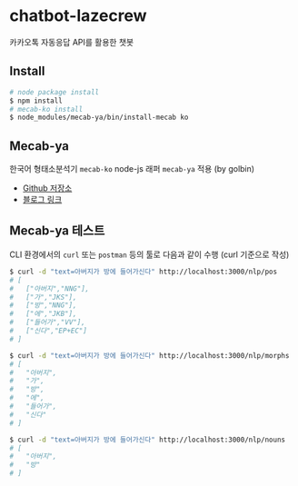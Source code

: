 # chatbot-lazecrew
카카오톡 자동응답 API를 활용한 챗봇

## Install
``` sh
# node package install
$ npm install
# mecab-ko install
$ node_modules/mecab-ya/bin/install-mecab ko
```

## Mecab-ya
한국어 형태소분석기 `mecab-ko` node-js 래퍼 `mecab-ya` 적용 (by golbin)
- [Github 저장소](https://github.com/golbin/node-mecab-ya)
- [블로그 링크](http://think.golbin.net/post/142517991186/%ED%95%9C%EA%B5%AD%EC%96%B4-%ED%98%95%ED%83%9C%EC%86%8C-%EB%B6%84%EC%84%9D%EA%B8%B0-for-nodejs)

## Mecab-ya 테스트
CLI 환경에서의 `curl` 또는 `postman` 등의 툴로 다음과 같이 수행 (curl 기준으로 작성)
``` sh
$ curl -d "text=아버지가 방에 들어가신다" http://localhost:3000/nlp/pos
# [
#   ["아버지","NNG"],
#   ["가","JKS"],
#   ["방","NNG"],
#   ["에","JKB"],
#   ["들어가","VV"],
#   ["신다","EP+EC"]
# ]

$ curl -d "text=아버지가 방에 들어가신다" http://localhost:3000/nlp/morphs
# [
#   "아버지",
#   "가",
#   "방",
#   "에",
#   "들어가",
#   "신다"
# ]

$ curl -d "text=아버지가 방에 들어가신다" http://localhost:3000/nlp/nouns
# [
#   "아버지",
#   "방"
# ]
```